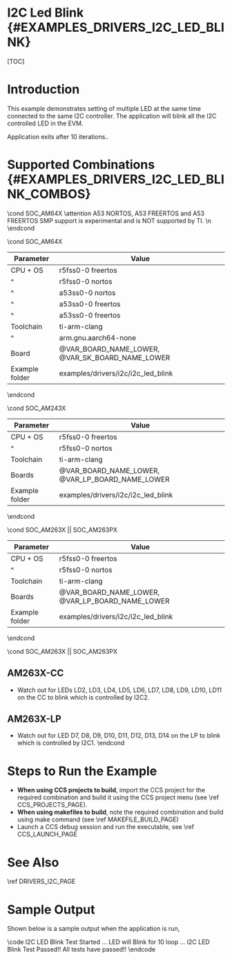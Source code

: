 # I2C Led Blink {#EXAMPLES_DRIVERS_I2C_LED_BLINK}

[TOC]

# Introduction

This example demonstrates setting of multiple LED at the same time connected to the same I2C controller.
The application will blink all the I2C controlled LED in the EVM.

Application exits after 10 iterations..

# Supported Combinations {#EXAMPLES_DRIVERS_I2C_LED_BLINK_COMBOS}

\cond SOC_AM64X
\attention A53 NORTOS, A53 FREERTOS and A53 FREERTOS SMP support is experimental and is NOT supported by TI. \n
\endcond

\cond SOC_AM64X

 Parameter      | Value
 ---------------|-----------
 CPU + OS       | r5fss0-0 freertos
 ^              | r5fss0-0 nortos
 ^              | a53ss0-0 nortos
 ^              | a53ss0-0 freertos
 ^              | a53ss0-0 freertos
 Toolchain      | ti-arm-clang
 ^              | arm.gnu.aarch64-none
 Board          | @VAR_BOARD_NAME_LOWER, @VAR_SK_BOARD_NAME_LOWER
 Example folder | examples/drivers/i2c/i2c_led_blink

\endcond

\cond SOC_AM243X

 Parameter      | Value
 ---------------|-----------
 CPU + OS       | r5fss0-0 freertos
 ^              | r5fss0-0 nortos
 Toolchain      | ti-arm-clang
 Boards         | @VAR_BOARD_NAME_LOWER, @VAR_LP_BOARD_NAME_LOWER
 Example folder | examples/drivers/i2c/i2c_led_blink

\endcond

\cond SOC_AM263X || SOC_AM263PX

 Parameter      | Value
 ---------------|-----------
 CPU + OS       | r5fss0-0 freertos
 ^              | r5fss0-0 nortos
 Toolchain      | ti-arm-clang
 Boards         | @VAR_BOARD_NAME_LOWER, @VAR_LP_BOARD_NAME_LOWER
 Example folder | examples/drivers/i2c/i2c_led_blink

\endcond

\cond SOC_AM263X || SOC_AM263PX
## AM263X-CC
- Watch out for LEDs LD2, LD3, LD4, LD5, LD6, LD7, LD8, LD9, LD10, LD11 on the CC to blink which is controlled by I2C2.

## AM263X-LP
- Watch out for LED D7, D8, D9, D10, D11, D12, D13, D14 on the LP to blink which is controlled by I2C1.
\endcond

# Steps to Run the Example

- **When using CCS projects to build**, import the CCS project for the required combination
  and build it using the CCS project menu (see \ref CCS_PROJECTS_PAGE).
- **When using makefiles to build**, note the required combination and build using
  make command (see \ref MAKEFILE_BUILD_PAGE)
- Launch a CCS debug session and run the executable, see \ref CCS_LAUNCH_PAGE

# See Also

\ref DRIVERS_I2C_PAGE

# Sample Output

Shown below is a sample output when the application is run,

\code
I2C LED Blink Test Started ...
LED will Blink for 10 loop ...
I2C LED Blink Test Passed!!
All tests have passed!!
\endcode
